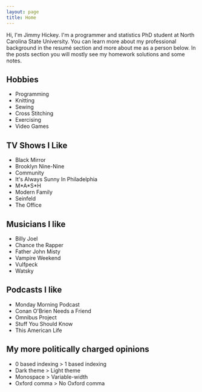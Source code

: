 ```yaml
---
layout: page
title: Home
---
```


Hi, I'm Jimmy Hickey. I'm a programmer and statistics PhD student at North Carolina State University. You can learn more about my professional background in the resumé section and more about me as a person below. In the posts section you will mostly see my homework solutions and some notes.

## Hobbies
* Programming
* Knitting
* Sewing
* Cross Stitching
* Exercising
* Video Games

## TV Shows I Like
* Black Mirror
* Brooklyn Nine-Nine
* Community
* It's Always Sunny In Philadelphia
* M\*A\*S\*H
* Modern Family
* Seinfeld
* The Office


## Musicians I like
* Billy Joel
* Chance the Rapper
* Father John Misty
* Vampire Weekend
* Vulfpeck
* Watsky

## Podcasts I like
* Monday Morning Podcast
* Conan O'Brien Needs a Friend
* Omnibus Project
* Stuff You Should Know
* This American Life

## My more politically charged opinions
* 0 based indexing > 1 based indexing
* Dark theme > Light theme
* Monospace > Variable-width
* Oxford comma > No Oxford comma
